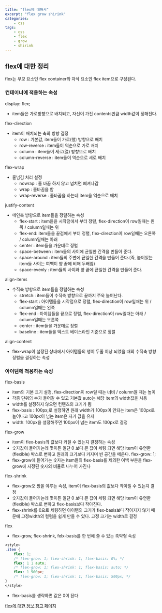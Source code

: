 ```yaml
--- 
title: "flex에 대해서" 
excerpt: "flex grow shirink"
categories: 
    - css
tags: 
    - css
    - flex
    - grow
    - shirink
--- 
```

## flex에 대한 정리

flex는 부모 요소인 flex container와 자식 요소인 flex item으로 구성된다.  

### 컨테이너에 적용하는 속성

display: flex;  
- item들은 가로방향으로 배치되고, 자신이 가진 contents만큼 width값이 정해진다.  

flex-direction
- item이 배치되는 축의 방향 결정 
    - row : 기본값, item들이 가로(행) 방향으로 배치
    - row-reverse : item들이 역순으로 가로 배치
    - column : item들이 세로(열) 방향으로 배치
    - column-reverse : item들이 역순으로 세로 배치

flex-wrap  
- 줄넘김 처리 설정
    - nowrap : 줄 바꿈 하지 않고 넘치면 삐져나감  
    - wrap : 줄바꿈을 함
    - wrap-reverse : 줄바꿈을 하는데 item을 역순으로 배치

justify-content  
- 메인축 방향으로 item들을 정렬하는 속성
    - flex-start : item들을 시작점에서 부터 정렬, flex-direction이 row일때는 왼쪽 / column일때는 위
    - flex-end: item들을 끝점에서 부터 정렬, flex-direction이 row일때는 오른쪽 / column일때는 아래
    - center : item들을 가운데로 정렬
    - space-between : item들의 사이에 균일한 간격을 만들어 준다.
    - space-around : item들의 주변에 균일한 간격을 만들어 준다.(즉, 붙어있는 item들 사이는 여백이 양 끝에 비해 두배임)
    - space-evenly : item들의 사이와 양 끝에 균일한 간격을 만들어 준다.

align-items  
- 수직축 방향으로 item들을 정렬하는 속성
    - stretch : item들이 수직축 방향으로 끝까지 쭈욱 늘어난다.
    - flex-start : 아이템들을 시작점으로 정렬, flex-direction이 row일때는 위 / column일때는 왼쪽
    - flex-end : 아이템들을 끝으로 정렬, flex-direction이 row일때는 아래 / column일때는 오른쪽
    - center : item들을 가운데로 정렬
    - baseline : item들을 텍스트 베이스라인 기준으로 정렬

align-content  
- flex-wrap이 설정된 상태에서 아이템들의 행이 두줄 이상 되었을 때의 수직축 방향 정렬을 결정하는 속성  

### 아이템에 적용하는 속성

flex-basis  
- item의 기본 크기 설정, flex-direction이 row일 때는 너비 / column일 때는 높이
- 각종 단위의 수가 들어갈 수 있고 기본값 auto는 해당 item의 width값을 사용
- width를 설정하지 않으면 컨텐츠의 크기가 됨
- flex-basis : 100px;로 설정하면 원래 width가 100px이 안되는 item은 100px로 늘어나고 100px이 넘는 item은 자기 값을 유지
- width: 100px을 설정해주면 100px이 넘는 item도 100px로 결정

flex-grow  
- item이 flex-basis의 값보다 커질 수 있는지 결정하는 속성
- 숫자값이 들어가는데 몇이든 일단 0 보다 큰 값이 세팅 되면 해당 item이 유연한(flexible) 박스로 변하고 원래의 크기보다 커지며 빈 공간을 메운다. flex-grow: 1;
- flex-grow에 들어가는 숫자는 item들의 flex-basis를 제외한 여백 부분을 flex-grow에 지정된 숫자의 비율로 나누어 가진다

flex-shrink  
- flex-grow오 쌍을 이루는 속성, item이 flex-basis의 값보다 작아질 수 있는지 결정
- 숫자값이 들어가는데 몇이든 일단 0 보다 큰 값이 세팅 되면 해당 item이 유연한(flexible) 박스로 변하고 flex-basis보다 작아진다.
- flex-shrink를 0으로 세팅하면 아이템의 크기가 flex-basis보다 작아지지 않기 때문에 고정width의 컬럼을 쉽게 만들 수 있다. 고정 크기는 width로 결정

flex  
- flex-grow, flex-shrink, felx-basis를 한 번에 쓸 수 있는 축약형 속성
```css
<style>
.item {
    flex: 1;
    /* flex-grow: 1; flex-shrink: 1; flex-basis: 0%; */
    flex: 1 1 auto;
    /* flex-grow: 1; flex-shrink: 1; flex-basis: auto; */
    flex: 1 500px;
    /* flex-grow: 1; flex-shrink: 1; flex-basis: 500px; */
}
</style>
```
- flex-basis를 생략하면 값은 0이 된다

[flex에 대한 정보 참고 페이지](https://studiomeal.com/archives/197)




